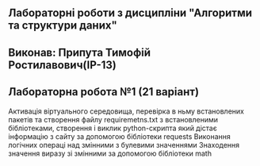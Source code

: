 ## Лабораторні роботи з дисципліни "Алгоритми та структури даних"
## Виконав: Припута Тимофій Ростилавович(ІР-13)
## Лабораторна робота №1 (21 варіант)

Активація віртуального середовища, перевірка в ньму встановлених пакетів та створення файлу requiremetns.txt з встановленими бібліотеками, створення і виклик python-скрипта який дістає інформацію з сайту за допомогою бібліотеки requests
Виконання логічних операці над змінними з булевими значеннями
Знаходення значення виразу зі змінними за допомогою бібліотеки math